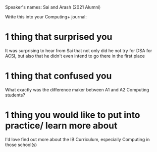 Speaker's names: Sai and Arash (2021 Alumni) 

Write this into your Computing+ journal:  

# 1 thing that surprised you
It was surprising to hear from Sai that not only did he not try for DSA for ACSI, but also that he didn't even intend to go there in the first place

# 1 thing that confused you
What exactly was the difference maker between A1 and A2 Computing students?

# 1 thing you would like to put into practice/ learn more about
I'd love find out more about the IB Curriculum, especially Computing in those school(s)
